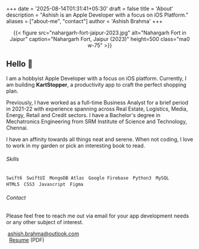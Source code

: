 +++
date = '2025-08-14T01:31:41+05:30'
draft = false
title = 'About'
description = "Ashish is an Apple Developer with a focus on iOS Platform."
aliases = ["about-me", "contact"]
author = 'Ashish Brahma'
+++ 

<div align="center">
	{{< figure
	  src="nahargarh-fort-jaipur-2023.jpg"
	  alt="Nahargarh Fort in Jaipur"
	  caption="Nahargarh Fort, Jaipur (2023)"
	  height=500
	  class="ma0 w-75"
	>}}
</div>

## Hello 👋

I am a hobbyist Apple Developer with a focus on iOS platform. Currently, I am building **KartStopper**, a productivity app to craft the perfect shopping plan. 

Previously, I have worked as a full-time Business Analyst for a brief period in 2021-22 with experience spanning across Real Estate, Logistics, Media, Energy, Retail and Credit sectors. I have a Bachelor's degree in Mechatronics Engineering from SRM Institute of Science and Technology, Chennai.

I have an affinity towards all things neat and serene. When not coding, I love to work in my garden or pick an interesting book to read.

###### Skills

`Swift6` &nbsp; `SwiftUI` &nbsp; `MongoDB Atlas`  &nbsp; `Google Firebase` &nbsp; `Python3` &nbsp; `MySQL` &nbsp;    
`HTML5`  &nbsp; `CSS3`  &nbsp; `Javascript`  &nbsp; `Figma`


###### Contact

Please feel free to reach me out via email for your app development needs or any other subject of interest.
 
<i class="fa-regular fa-envelope"></i>&nbsp;<a href="mailto:ashish.brahma@outlook.com">ashish.brahma@outlook.com</a><br>
<i class="fa-solid fa-file-arrow-down"></i>&nbsp;
<a href="AppDeveloper-AshishBrahma-Sept2025.pdf" target="_blank">Resume</a>&nbsp;(PDF)
